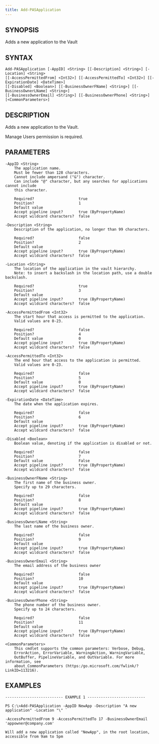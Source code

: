 ```yaml
---
title: Add-PASApplication
---
```


## SYNOPSIS

Adds a new application to the Vault

## SYNTAX

    Add-PASApplication [-AppID] <String> [[-Description] <String>] [-Location] <String>
    [[-AccessPermittedFrom] <Int32>] [[-AccessPermittedTo] <Int32>] [[-ExpirationDate] <DateTime>]
    [[-Disabled] <Boolean>] [[-BusinessOwnerFName] <String>] [[-BusinessOwnerLName] <String>]
    [[-BusinessOwnerEmail] <String>] [[-BusinessOwnerPhone] <String>] [<CommonParameters>]

## DESCRIPTION

Adds a new application to the Vault.

Manage Users permission is required.

## PARAMETERS

    -AppID <String>
        The application name.
        Must be fewer than 128 characters.
        Cannot include ampersand ("&") character.
        Can include "@" character, but any searches for applications cannot include
        this character.

        Required?                    true
        Position?                    1
        Default value
        Accept pipeline input?       true (ByPropertyName)
        Accept wildcard characters?  false

    -Description <String>
        Description of the application, no longer than 99 characters.

        Required?                    false
        Position?                    2
        Default value
        Accept pipeline input?       true (ByPropertyName)
        Accept wildcard characters?  false

    -Location <String>
        The location of the application in the vault hierarchy.
        Note: to insert a backslash in the location path, use a double backslash.

        Required?                    true
        Position?                    3
        Default value
        Accept pipeline input?       true (ByPropertyName)
        Accept wildcard characters?  false

    -AccessPermittedFrom <Int32>
        The start hour that access is permitted to the application.
        Valid values are 0-23.

        Required?                    false
        Position?                    4
        Default value                0
        Accept pipeline input?       true (ByPropertyName)
        Accept wildcard characters?  false

    -AccessPermittedTo <Int32>
        The end hour that access to the application is permitted.
        Valid values are 0-23.

        Required?                    false
        Position?                    5
        Default value                0
        Accept pipeline input?       true (ByPropertyName)
        Accept wildcard characters?  false

    -ExpirationDate <DateTime>
        The date when the application expires.

        Required?                    false
        Position?                    6
        Default value
        Accept pipeline input?       true (ByPropertyName)
        Accept wildcard characters?  false

    -Disabled <Boolean>
        Boolean value, denoting if the application is disabled or not.

        Required?                    false
        Position?                    7
        Default value                False
        Accept pipeline input?       true (ByPropertyName)
        Accept wildcard characters?  false

    -BusinessOwnerFName <String>
        The first name of the business owner.
        Specify up to 29 characters.

        Required?                    false
        Position?                    8
        Default value
        Accept pipeline input?       true (ByPropertyName)
        Accept wildcard characters?  false

    -BusinessOwnerLName <String>
        The last name of the business owner.

        Required?                    false
        Position?                    9
        Default value
        Accept pipeline input?       true (ByPropertyName)
        Accept wildcard characters?  false

    -BusinessOwnerEmail <String>
        The email address of the business owner

        Required?                    false
        Position?                    10
        Default value
        Accept pipeline input?       true (ByPropertyName)
        Accept wildcard characters?  false

    -BusinessOwnerPhone <String>
        The phone number of the business owner.
        Specify up to 24 characters.

        Required?                    false
        Position?                    11
        Default value
        Accept pipeline input?       true (ByPropertyName)
        Accept wildcard characters?  false

    <CommonParameters>
        This cmdlet supports the common parameters: Verbose, Debug,
        ErrorAction, ErrorVariable, WarningAction, WarningVariable,
        OutBuffer, PipelineVariable, and OutVariable. For more information, see
        about_CommonParameters (https:/go.microsoft.com/fwlink/?LinkID=113216).

## EXAMPLES

    -------------------------- EXAMPLE 1 --------------------------

    PS C:\>Add-PASApplication -AppID NewApp -Description "A new application" -Location "\" `

    -AccessPermittedFrom 9 -AccessPermittedTo 17 -BusinessOwnerEmail 'appowner@company.com'

    Will add a new application called "NewApp", in the root location, accessible from 9am to 5pm
